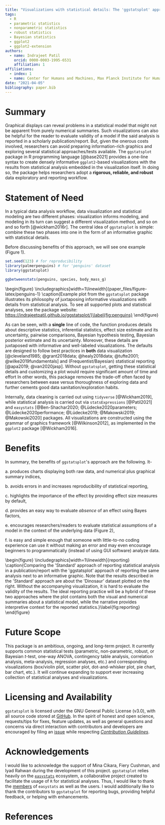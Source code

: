 ```yaml
---
title: "Visualizations with statistical details: The 'ggstatsplot' approach"
tags:
  - R
  - parametric statistics
  - nonparametric statistics
  - robust statistics
  - Bayesian statistics
  - ggplot2
  - ggplot2-extension
authors:
  - name: Indrajeet Patil
    orcid: 0000-0003-1995-6531
    affiliation: 1
affiliations:
  - index: 1
  - name: Center for Humans and Machines, Max Planck Institute for Human Development, Berlin, Germany
date: "2021-04-05"
bibliography: paper.bib
---
```




# Summary

Graphical displays can reveal problems in a statistical model that might not be
apparent from purely numerical summaries. Such visualizations can also be
helpful for the reader to evaluate validity of a model if the said analysis is
reported in a scholarly publication/report. But, given the onerous costs
involved, researchers can avoid preparing information-rich graphics and
exploring several statistical approaches/tests available. The `ggstatsplot`
package in R programming language [@base2021] provides a one-line syntax to
create densely informative `ggplot2`-based visualizations with the results from
statistical analysis embedded in the visualization itself. In doing so, the
package helps researchers adopt a **rigorous, reliable, and robust** data
exploratory and reporting workflow.

# Statement of Need

In a typical data analysis workflow, data visualization and statistical modeling
are two different phases: visualization informs modeling, and modeling in its
turn can suggest a different visualization method, and so on and so forth
[@wickham2016r]. The central idea of `ggstatsplot` is simple: combine these two
phases into one in the form of an informative graphic with statistical details.

Before discussing benefits of this approach, we will see one example (Figure
1).


```r
set.seed(123) # for reproducibility
library(palmerpenguins) # for 'penguins' dataset
library(ggstatsplot)

ggbetweenstats(penguins, species, body_mass_g)
```

\begin{figure}
\includegraphics[width=1\linewidth]{paper_files/figure-latex/penguins-1} \caption{Example plot from the `ggstatsplot` package illustrates its philosophy of juxtaposing informative visualizations with details from statistical analysis. To see all supported plots and statistical analyses, see the package website: https://indrajeetpatil.github.io/ggstatsplot/}\label{fig:penguins}
\end{figure}

As can be seen, with a **single** line of code, the function produces details
about descriptive statistics, inferential statistics, effect size estimate and
its uncertainty, pairwise comparisons, Bayesian hypothesis testing, Bayesian
posterior estimate and its uncertainty. Moreover, these details are juxtaposed
with informative and well-labeled visualizations. The defaults are designed to
follow best practices in **both** data visualization [@cleveland1985;
@grant2018data; @healy2018data; @tufte2001; @wilke2019fundamentals] and
(Frequentist/Bayesian) statistical reporting [@apa2019; @van2020jasp]. Without
`ggstatsplot`, getting these statistical details and customizing a plot would
require significant amount of time and effort In other words, this package
removes the trade-off often faced by researchers between ease versus
thoroughness of exploring data and further cements good data
sanitation/exploration habits.

Internally, data cleaning is carried out using `tidyverse` [@Wickham2019], while
statistical analysis is carried out via `statsExpressions` [@Patil2021] and
`easystats` [@Ben-Shachar2020; @Lüdecke2020parameters; @Lüdecke2020performance;
@Lüdecke2019; @Makowski2019; @Makowski2020] packages. All visualizations are
constructed using the grammar of graphics framework [@Wilkinson2012], as
implemented in the `ggplot2` package [@Wickham2016].

# Benefits

In summary, the benefits of `ggstatsplot`'s approach are the following. It-

a. produces charts displaying both raw data, and numerical plus graphical
   summary indices,

b. avoids errors in and increases reproducibility of statistical reporting,

c. highlights the importance of the effect by providing effect size measures by
   default,

d. provides an easy way to evaluate *absence* of an effect using Bayes factors,

e. encourages researchers/readers to evaluate statistical assumptions of a model
   in the context of the underlying data (Figure 2),

f. is easy and simple enough that someone with little-to-no coding experience
   can use it without making an error and may even encourage beginners to
   programmatically (instead of using GUI software) analyze data.

\begin{figure}
\includegraphics[width=1\linewidth]{reporting} \caption{Comparing the 'Standard' approach of reporting statistical analysis in a publication/report with the 'ggstatsplot' approach of reporting the same analysis next to an informative graphic. Note that the results described in the 'Standard' approach are about the 'Dinosaur' dataset plotted on the right. Without the accompanying visualization, it is hard to evaluate the validity of the results. The ideal reporting practice will be a hybrid of these two approaches where the plot contains both the visual and numerical summaries about a statistical model, while the narrative provides interpretive context for the reported statistics.}\label{fig:reporting}
\end{figure}

# Future Scope

This package is an ambitious, ongoing, and long-term project. It currently
supports common statistical tests (parametric, non-parametric, robust, or
Bayesian *t*-test, one-way ANOVA, contingency table analysis, correlation
analysis, meta-analysis, regression analyses, etc.) and corresponding
visualizations (box/violin plot, scatter plot, dot-and-whisker plot, pie chart,
bar chart, etc.). It will continue expanding to support ever increasing
collection of statistical analyses and visualizations.

# Licensing and Availability

`ggstatsplot` is licensed under the GNU General Public License (v3.0), with all
source code stored at [GitHub](https://github.com/IndrajeetPatil/ggstatsplot/).
In the spirit of honest and open science, requests/tips for fixes, feature
updates, as well as general questions and concerns via direct interaction with
contributors and developers are encouraged by filing an
[issue](https://github.com/IndrajeetPatil/ggstatsplot/issues) while respecting
[*Contribution Guidelines*](https://indrajeetpatil.github.io/ggstatsplot/CONTRIBUTING.html).

# Acknowledgements

I would like to acknowledge the support of Mina Cikara, Fiery Cushman, and Iyad
Rahwan during the development of this project. `ggstatsplot` relies heavily on
the [`easystats`](https://github.com/easystats/easystats) ecosystem, a
collaborative project created to facilitate the usage of `R` for statistical
analyses. Thus, I would like to thank the
[members](https://github.com/orgs/easystats/people) of `easystats` as well as
the users. I would additionally like to thank the contributors to `ggstatsplot`
for reporting bugs, providing helpful feedback, or helping with enhancements.

# References

